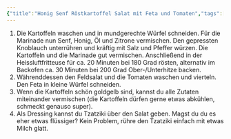 ```yaml
---
{"title":"Honig Senf Röstkartoffel Salat mit Feta und Tomaten","tags":[],"ingredients":["750g Kartoffeln","1EL Senf","1EL Honig","2-3El Rapsöl","2 Spritzer Zitrone","1 Knoblauchzehe (gepresst)","Salz und Pfeffer","100g Feta","2-3 Handvoll bunte Kirschtomaten","Feldsalat","Zaziki"]}
---
```


1. Die Kartoffeln waschen und in mundgerechte Würfel schneiden. Für die Marinade nun Senf, Honig, Öl und Zitrone vermischen. Den gepressten Knoblauch unterrühren und kräftig mit Salz und Pfeffer würzen. Die Kartoffeln und die Marinade gut vermischen. Anschließend in der Heissluftfritteuse für ca. 20 Minuten bei 180 Grad rösten, alternativ im Backofen ca. 30 Minuten bei 200 Grad Ober-/Unterhitze backen.
2. Währenddessen den Feldsalat und die Tomaten waschen und vierteln. Den Feta in kleine Würfel schneiden.
3. Wenn die Kartoffeln schön goldgelb sind, kannst du alle Zutaten miteinander vermischen (die Kartoffeln dürfen gerne etwas abkühlen, schmeckt genauso super).
4. Als Dressing kannst du Tzatziki über den Salat geben. Magst du du es eher etwas flüssiger? Kein Problem, rühre den Tzatziki einfach mit etwas Milch glatt.